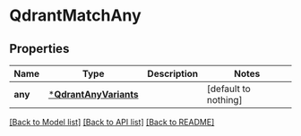 # QdrantMatchAny


## Properties
Name | Type | Description | Notes
------------ | ------------- | ------------- | -------------
**any** | [***QdrantAnyVariants**](QdrantAnyVariants.md) |  | [default to nothing]


[[Back to Model list]](../README.md#models) [[Back to API list]](../README.md#api-endpoints) [[Back to README]](../README.md)


